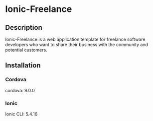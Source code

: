 # Ionic-Freelance

## Description

Ionic-Freelance is a web application template for freelance software developers who want to share their business with the community and potential customers.

## Installation

### Cordova

cordova: 9.0.0

### Ionic

Ionic CLI: 5.4.16
